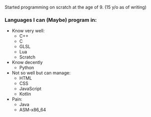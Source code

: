 Started programming on scratch at the age of 9. (15 y/o as of writing)

### Languages I can (Maybe) program in:
- Know very well:
    - C++
    - C
    - GLSL
    - Lua
    - Scratch
- Know decently
    - Python
- Not so well but can manage:
    - HTML
    - CSS
    - JavaScript
    - Kotlin
- Pain:
    - Java
    - ASM-x86_64
